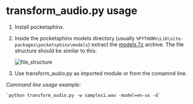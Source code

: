 # transform_audio.py usage

 1. Install pocketsphinx.
 2. Inside the pocketsphinx models directory (usually `%PYTHON%\Lib\site-packages\pocketsphinx\models`) extract the [models.7z](https://drive.google.com/open?id=1TiEisEbHlTAcHM82iDVCF9qFKlj9yOQ1) archive. The file structure should be similar to this:
 
    ![file_structure](https://i.imgur.com/VGe6N4P.png)
    
 3. Use transform_audio.py as imported module or from the comamnd line.

*Command line usage example:*

    `python transform_audio.py -w samples1.wav -model=en-us -d`
